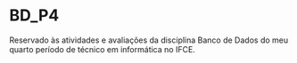 # BD_P4
Reservado às atividades e avaliações da disciplina Banco de Dados do meu quarto período de técnico em informática no IFCE. 
